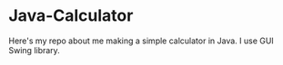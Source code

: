 # Java-Calculator
Here's my repo about me making a simple calculator in Java. I use GUI Swing library.
